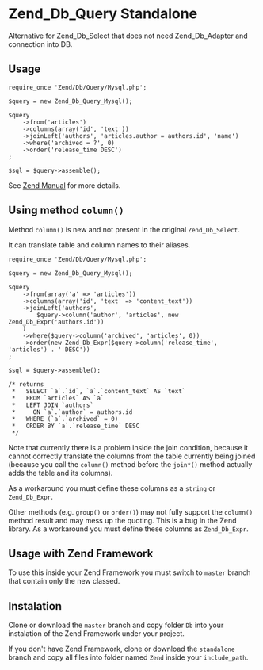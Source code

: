 # Zend_Db_Query Standalone
Alternative for Zend_Db_Select that does not need Zend_Db_Adapter and connection into DB.

Usage
------

	require_once 'Zend/Db/Query/Mysql.php';
	
	$query = new Zend_Db_Query_Mysql();
	
	$query
		->from('articles')
		->columns(array('id', 'text'))
		->joinLeft('authors', 'articles.author = authors.id', 'name')
		->where('archived = ?', 0)
		->order('release_time DESC')
	;
	
	$sql = $query->assemble();
	
See [Zend Manual](https://framework.zend.com/manual/1.10/en/zend.db.select.html) for more details.
	
Using method ```column()```
---------------------------

Method ```column()``` is new and not present in the original ```Zend_Db_Select```.

It can translate table and column names to their aliases.

	require_once 'Zend/Db/Query/Mysql.php';
	
	$query = new Zend_Db_Query_Mysql();
	
	$query
		->from(array('a' => 'articles'))
		->columns(array('id', 'text' => 'content_text'))
		->joinLeft('authors',
			$query->column('author', 'articles', new Zend_Db_Expr('authors.id'))
		)
		->where($query->column('archived', 'articles', 0))
		->order(new Zend_Db_Expr($query->column('release_time', 'articles') . ' DESC'))
	;
	
	$sql = $query->assemble();
	
	/* returns
	 *   SELECT `a`.`id`, `a`.`content_text` AS `text` 
	 *   FROM `articles` AS `a` 
	 *   LEFT JOIN `authors` 
	 *     ON `a`.`author` = authors.id 
	 *   WHERE (`a`.`archived` = 0) 
	 *   ORDER BY `a`.`release_time` DESC
	 */

Note that currently there is a problem inside the join condition, because it
cannot correctly translate the columns from the table currently being joined
(because you call the ```column()``` method before the ```join*()``` method
actually adds the table and its columns).

As a workaround you must define these columns as a ```string``` or ```Zend_Db_Expr```.

Other methods (e.g. ```group()``` or ```order()```) may not fully support
the ```column()``` method result and may mess up the quoting.
This is a bug in the Zend library.
As a workaround you must define these columns as ```Zend_Db_Expr```.

Usage with Zend Framework
-----------------

To use this inside your Zend Framework you must
switch to ```master``` branch that contain only the new classed.

Instalation
-----------

Clone or download the ```master``` branch and copy folder ```Db```
into your instalation of the Zend Framework under your project.

If you don't have Zend Framework, clone or download the ```standalone``` branch
and copy all files into folder named ```Zend``` inside your ```include_path```.